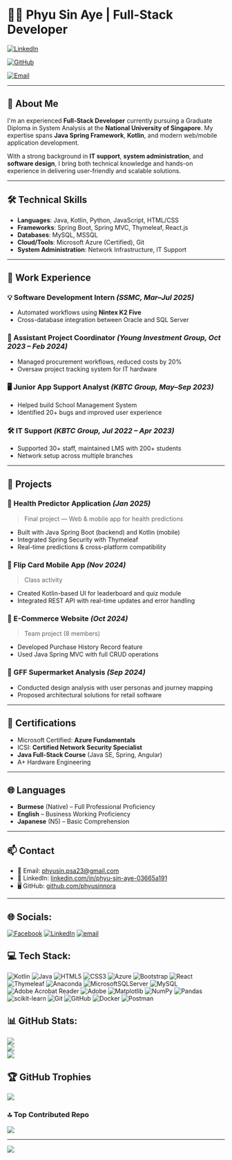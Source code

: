 # 👩‍💻 Phyu Sin Aye | Full-Stack Developer

[![LinkedIn](https://img.shields.io/badge/LinkedIn-Connect-blue?logo=linkedin)](https://www.linkedin.com/in/phyu-sin-aye-b3157a340/)

[![GitHub](https://img.shields.io/badge/GitHub-phyusinnora-black?logo=github)](https://github.com/phyusinnora)

[![Email](https://img.shields.io/badge/Email-phyusin.psa23@gmail.com-red?logo=gmail)](mailto:phyusin.psa23@gmail.com)

---

## 🌟 About Me

I'm an experienced **Full-Stack Developer** currently pursuing a Graduate Diploma in System Analysis at the **National University of Singapore**. My expertise spans **Java Spring Framework**, **Kotlin**, and modern web/mobile application development.

With a strong background in **IT support**, **system administration**, and **software design**, I bring both technical knowledge and hands-on experience in delivering user-friendly and scalable solutions.

---

## 🛠️ Technical Skills

- **Languages**: Java, Kotlin, Python, JavaScript, HTML/CSS  
- **Frameworks**: Spring Boot, Spring MVC, Thymeleaf, React.js  
- **Databases**: MySQL, MSSQL  
- **Cloud/Tools**: Microsoft Azure (Certified), Git  
- **System Administration**: Network Infrastructure, IT Support

---

## 💼 Work Experience

### 💡 Software Development Intern *(SSMC, Mar–Jul 2025)*
- Automated workflows using **Nintex K2 Five**
- Cross-database integration between Oracle and SQL Server

### 💼 Assistant Project Coordinator *(Young Investment Group, Oct 2023 – Feb 2024)*
- Managed procurement workflows, reduced costs by 20%
- Oversaw project tracking system for IT hardware

### 🖥️ Junior App Support Analyst *(KBTC Group, May–Sep 2023)*
- Helped build School Management System  
- Identified 20+ bugs and improved user experience

### 🛠️ IT Support *(KBTC Group, Jul 2022 – Apr 2023)*
- Supported 30+ staff, maintained LMS with 200+ students  
- Network setup across multiple branches

---

## 📱 Projects

### 🔹 Health Predictor Application *(Jan 2025)*
> Final project — Web & mobile app for health predictions  
- Built with Java Spring Boot (backend) and Kotlin (mobile)
- Integrated Spring Security with Thymeleaf
- Real-time predictions & cross-platform compatibility

### 🔹 Flip Card Mobile App *(Nov 2024)*
> Class activity  
- Created Kotlin-based UI for leaderboard and quiz module  
- Integrated REST API with real-time updates and error handling

### 🔹 E-Commerce Website *(Oct 2024)*
> Team project (8 members)  
- Developed Purchase History Record feature  
- Used Java Spring MVC with full CRUD operations

### 🔹 GFF Supermarket Analysis *(Sep 2024)*
- Conducted design analysis with user personas and journey mapping  
- Proposed architectural solutions for retail software

---

## 📜 Certifications

- Microsoft Certified: **Azure Fundamentals**  
- ICSI: **Certified Network Security Specialist**  
- **Java Full-Stack Course** (Java SE, Spring, Angular)  
- A+ Hardware Engineering  

---

## 🌐 Languages

- **Burmese** (Native) – Full Professional Proficiency  
- **English** – Business Working Proficiency  
- **Japanese** (N5) – Basic Comprehension  

---

## 📫 Contact

- 📧 Email: [phyusin.psa23@gmail.com](mailto:phyusin.psa23@gmail.com)  
- 🔗 LinkedIn: [linkedin.com/in/phyu-sin-aye-03665a191](https://www.linkedin.com/in/phyu-sin-aye-b3157a340/)  
- 🖥️ GitHub: [github.com/phyusinnora](https://github.com/phyusinnora)

---

## 🌐 Socials:
[![Facebook](https://img.shields.io/badge/Facebook-%231877F2.svg?logo=Facebook&logoColor=white)](https://facebook.com/https://www.facebook.com/share/1HbhSkVEcu/?mibextid=wwXIfr) [![LinkedIn](https://img.shields.io/badge/LinkedIn-%230077B5.svg?logo=linkedin&logoColor=white)](https://linkedin.com/in/https://www.linkedin.com/in/phyu-sin-aye-b3157a340/) [![email](https://img.shields.io/badge/Email-D14836?logo=gmail&logoColor=white)](mailto:phyusin.psa23@gmail.com) 

## 💻 Tech Stack:
![Kotlin](https://img.shields.io/badge/kotlin-%237F52FF.svg?style=for-the-badge&logo=kotlin&logoColor=white) ![Java](https://img.shields.io/badge/java-%23ED8B00.svg?style=for-the-badge&logo=openjdk&logoColor=white) ![HTML5](https://img.shields.io/badge/html5-%23E34F26.svg?style=for-the-badge&logo=html5&logoColor=white) ![CSS3](https://img.shields.io/badge/css3-%231572B6.svg?style=for-the-badge&logo=css3&logoColor=white) ![Azure](https://img.shields.io/badge/azure-%230072C6.svg?style=for-the-badge&logo=microsoftazure&logoColor=white) ![Bootstrap](https://img.shields.io/badge/bootstrap-%238511FA.svg?style=for-the-badge&logo=bootstrap&logoColor=white) ![React](https://img.shields.io/badge/react-%2320232a.svg?style=for-the-badge&logo=react&logoColor=%2361DAFB) ![Thymeleaf](https://img.shields.io/badge/Thymeleaf-%23005C0F.svg?style=for-the-badge&logo=Thymeleaf&logoColor=white) ![Anaconda](https://img.shields.io/badge/Anaconda-%2344A833.svg?style=for-the-badge&logo=anaconda&logoColor=white) ![MicrosoftSQLServer](https://img.shields.io/badge/Microsoft%20SQL%20Server-CC2927?style=for-the-badge&logo=microsoft%20sql%20server&logoColor=white) ![MySQL](https://img.shields.io/badge/mysql-4479A1.svg?style=for-the-badge&logo=mysql&logoColor=white) ![Adobe Acrobat Reader](https://img.shields.io/badge/Adobe%20Acrobat%20Reader-EC1C24.svg?style=for-the-badge&logo=Adobe%20Acrobat%20Reader&logoColor=white) ![Adobe](https://img.shields.io/badge/adobe-%23FF0000.svg?style=for-the-badge&logo=adobe&logoColor=white) ![Matplotlib](https://img.shields.io/badge/Matplotlib-%23ffffff.svg?style=for-the-badge&logo=Matplotlib&logoColor=black) ![NumPy](https://img.shields.io/badge/numpy-%23013243.svg?style=for-the-badge&logo=numpy&logoColor=white) ![Pandas](https://img.shields.io/badge/pandas-%23150458.svg?style=for-the-badge&logo=pandas&logoColor=white) ![scikit-learn](https://img.shields.io/badge/scikit--learn-%23F7931E.svg?style=for-the-badge&logo=scikit-learn&logoColor=white) ![Git](https://img.shields.io/badge/git-%23F05033.svg?style=for-the-badge&logo=git&logoColor=white) ![GitHub](https://img.shields.io/badge/github-%23121011.svg?style=for-the-badge&logo=github&logoColor=white) ![Docker](https://img.shields.io/badge/docker-%230db7ed.svg?style=for-the-badge&logo=docker&logoColor=white) ![Postman](https://img.shields.io/badge/Postman-FF6C37?style=for-the-badge&logo=postman&logoColor=white)

## 📊 GitHub Stats:
![](https://github-readme-stats.vercel.app/api?username=phyusinnora&theme=dark&hide_border=false&include_all_commits=false&count_private=false)<br/>
![](https://nirzak-streak-stats.vercel.app/?user=phyusinnora&theme=dark&hide_border=false)<br/>
![](https://github-readme-stats.vercel.app/api/top-langs/?username=phyusinnora&theme=dark&hide_border=false&include_all_commits=false&count_private=false&layout=compact)

## 🏆 GitHub Trophies
![](https://github-profile-trophy.vercel.app/?username=phyusinnora&theme=radical&no-frame=false&no-bg=false&margin-w=4)

### 🔝 Top Contributed Repo
![](https://github-contributor-stats.vercel.app/api?username=phyusinnora&limit=5&theme=dark&combine_all_yearly_contributions=true)

---
[![](https://visitcount.itsvg.in/api?id=phyusinnora&icon=0&color=0)](https://visitcount.itsvg.in)

<!-- Proudly created with GPRM ( https://gprm.itsvg.in ) -->
